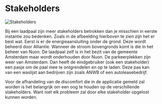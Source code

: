 # Stakeholders

![Stakeholders](https://lh6.googleusercontent.com/LlGj0jZKmHPrFhXVwLgWBthpnxgr-yYalBhX3NTGne9Ok-EZhu2OxjoNeU1IHdPtm3ADrD3gz20eggcTiQap81I_UWYSRRI3i_9xZAsmu-m6MgdcS5hWvJtiJDQKtpW8PIQ6AM7r)

Bij een laadpaal zijn meer stakeholders betrokken dan je misschien in eerste instantie zou bedenken. Zoals in de afbeelding hierboven te zien zijn het er best wat. Eerst is er de energieaansluiting onder de grond. Deze wordt beheerd door Alliantie. Wanneer de stroom bovengronds komt is die in het beheer van Nuon. De laadpaal zelf is in het bezit van de gemeente Amsterdam maar wordt onderhouden door Nuon. De parkeerplekken zijn weer van Amsterdam. Dan heeft de eindgebruiker \(ook een stakeholder\) een pasje om de paal mee te ontgrendelen en op te laden. Deze pas kan van een waslijst aan bedrijven zijn zoals ANWB of een autoleasebedrijf.   


Voor de afhandeling van de discomfort die in de applicatie gemeld zal worden is het belangrijk om een oog te houden op de verschillende stakeholders. Want niet elk probleem zal door elke stakeholder opgelost kunnen worden.  


